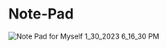 # Note-Pad

![Note Pad for Myself 1_30_2023 6_16_30 PM](https://user-images.githubusercontent.com/96471941/215474544-dc79d801-ba51-4a59-9245-4477f7db1282.png)
